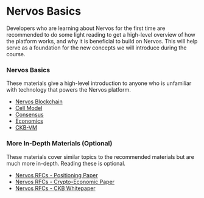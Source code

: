 # Nervos Basics

Developers who are learning about Nervos for the first time are recommended to do some light reading to get a high-level overview of how the platform works, and why it is beneficial to build on Nervos. This will help serve as a foundation for the new concepts we will introduce during the course.

### Nervos Basics

These materials give a high-level introduction to anyone who is unfamiliar with technology that powers the Nervos platform.

* [Nervos Blockchain](https://docs.nervos.org/docs/basics/concepts/nervos-blockchain)
* [Cell Model](https://docs.nervos.org/docs/basics/concepts/cell-model)
* [Consensus](https://docs.nervos.org/docs/basics/concepts/consensus)
* [Economics](https://docs.nervos.org/docs/basics/concepts/economics)
* [CKB-VM](https://docs.nervos.org/docs/basics/concepts/ckb-vm)

### More In-Depth Materials \(Optional\)

These materials cover similar topics to the recommended materials but are much more in-depth. Reading these is optional.

* [Nervos RFCs - Positioning Paper](https://github.com/nervosnetwork/rfcs/blob/master/rfcs/0001-positioning/0001-positioning.md)
* [Nervos RFCs - Crypto-Economic Paper](https://github.com/nervosnetwork/rfcs/blob/master/rfcs/0015-ckb-cryptoeconomics/0015-ckb-cryptoeconomics.md)
* [Nervos RFCs - CKB Whitepaper](https://github.com/nervosnetwork/rfcs/blob/master/rfcs/0002-ckb/0002-ckb.md)

